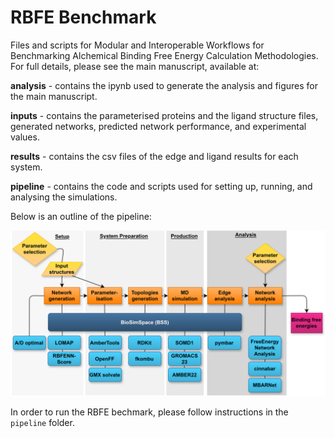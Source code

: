 # RBFE Benchmark

Files and scripts for Modular and Interoperable Workflows for Benchmarking Alchemical Binding Free Energy Calculation Methodologies.
For full details, please see the main manuscript, available at: 

**analysis** - contains the ipynb used to generate the analysis and figures for the main manuscript.

**inputs** - contains the parameterised proteins and the ligand structure files, generated networks, predicted network performance, and experimental values.

**results** - contains the csv files of the edge and ligand results for each system.

**pipeline** - contains the code and scripts used for setting up, running, and analysing the simulations.

Below is an outline of the pipeline:

![](pipeline/pipeline.png)

In order to run the RBFE bechmark, please follow instructions in the `pipeline` folder.
